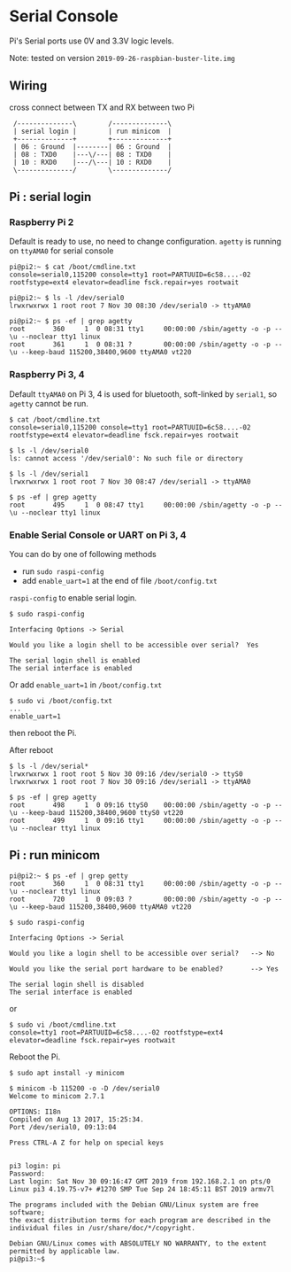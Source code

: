 # Serial Console

Pi's Serial ports use 0V and 3.3V logic levels.

Note: tested on version `2019-09-26-raspbian-buster-lite.img`

## Wiring

cross connect between TX and RX between two Pi

```
 /--------------\        /--------------\
 | serial login |        | run minicom  |
 +--------------+        +--------------+
 | 06 : Ground  |--------| 06 : Ground  |
 | 08 : TXD0    |---\/---| 08 : TXD0    |
 | 10 : RXD0    |---/\---| 10 : RXD0    |
 \--------------/        \--------------/
```

## Pi : serial login

### Raspberry Pi 2

Default is ready to use, no need to change configuration. `agetty` is running on `ttyAMA0` for serial console

```console
pi@pi2:~ $ cat /boot/cmdline.txt
console=serial0,115200 console=tty1 root=PARTUUID=6c58....-02 rootfstype=ext4 elevator=deadline fsck.repair=yes rootwait

pi@pi2:~ $ ls -l /dev/serial0
lrwxrwxrwx 1 root root 7 Nov 30 08:30 /dev/serial0 -> ttyAMA0

pi@pi2:~ $ ps -ef | grep agetty
root       360     1  0 08:31 tty1     00:00:00 /sbin/agetty -o -p -- \u --noclear tty1 linux
root       361     1  0 08:31 ?        00:00:00 /sbin/agetty -o -p -- \u --keep-baud 115200,38400,9600 ttyAMA0 vt220
```

### Raspberry Pi 3, 4

Default `ttyAMA0` on Pi 3, 4 is used for bluetooth, soft-linked by `serial1`, so `agetty` cannot be run.

```console
$ cat /boot/cmdline.txt
console=serial0,115200 console=tty1 root=PARTUUID=6c58....-02 rootfstype=ext4 elevator=deadline fsck.repair=yes rootwait

$ ls -l /dev/serial0
ls: cannot access '/dev/serial0': No such file or directory

$ ls -l /dev/serial1
lrwxrwxrwx 1 root root 7 Nov 30 08:47 /dev/serial1 -> ttyAMA0

$ ps -ef | grep agetty
root       495     1  0 08:47 tty1     00:00:00 /sbin/agetty -o -p -- \u --noclear tty1 linux
```

### Enable Serial Console or UART on Pi 3, 4

You can do by one of following methods
- run `sudo raspi-config` 
- add `enable_uart=1` at the end of file `/boot/config.txt`  

`raspi-config` to enable serial login.

```console
$ sudo raspi-config

Interfacing Options -> Serial

Would you like a login shell to be accessible over serial?  Yes

The serial login shell is enabled
The serial interface is enabled
```

Or add `enable_uart=1` in `/boot/config.txt`

```console
$ sudo vi /boot/config.txt
...
enable_uart=1
```

then reboot the Pi.

After reboot

```console
$ ls -l /dev/serial*
lrwxrwxrwx 1 root root 5 Nov 30 09:16 /dev/serial0 -> ttyS0
lrwxrwxrwx 1 root root 7 Nov 30 09:16 /dev/serial1 -> ttyAMA0

$ ps -ef | grep agetty
root       498     1  0 09:16 ttyS0    00:00:00 /sbin/agetty -o -p -- \u --keep-baud 115200,38400,9600 ttyS0 vt220
root       499     1  0 09:16 tty1     00:00:00 /sbin/agetty -o -p -- \u --noclear tty1 linux
```

## Pi : run minicom

```console
pi@pi2:~ $ ps -ef | grep getty
root       360     1  0 08:31 tty1     00:00:00 /sbin/agetty -o -p -- \u --noclear tty1 linux
root       720     1  0 09:03 ?        00:00:00 /sbin/agetty -o -p -- \u --keep-baud 115200,38400,9600 ttyAMA0 vt220
```

```console
$ sudo raspi-config

Interfacing Options -> Serial

Would you like a login shell to be accessible over serial?   --> No

Would you like the serial port hardware to be enabled?       --> Yes

The serial login shell is disabled
The serial interface is enabled
```

or

```console
$ sudo vi /boot/cmdline.txt
console=tty1 root=PARTUUID=6c58....-02 rootfstype=ext4 elevator=deadline fsck.repair=yes rootwait
```

Reboot the Pi.

```console
$ sudo apt install -y minicom
```


```console
$ minicom -b 115200 -o -D /dev/serial0
Welcome to minicom 2.7.1

OPTIONS: I18n
Compiled on Aug 13 2017, 15:25:34.
Port /dev/serial0, 09:13:04

Press CTRL-A Z for help on special keys


pi3 login: pi
Password:
Last login: Sat Nov 30 09:16:47 GMT 2019 from 192.168.2.1 on pts/0
Linux pi3 4.19.75-v7+ #1270 SMP Tue Sep 24 18:45:11 BST 2019 armv7l

The programs included with the Debian GNU/Linux system are free software;
the exact distribution terms for each program are described in the
individual files in /usr/share/doc/*/copyright.

Debian GNU/Linux comes with ABSOLUTELY NO WARRANTY, to the extent
permitted by applicable law.
pi@pi3:~$
```
